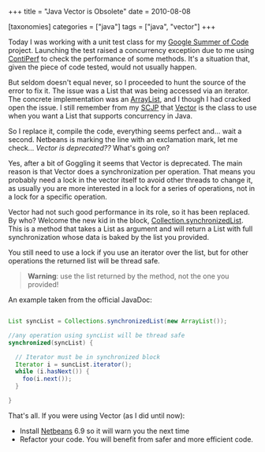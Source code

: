 +++
title = "Java Vector is Obsolete"
date = 2010-08-08

[taxonomies]
categories = ["java"]
tags = ["java", "vector"]
+++


Today I was working with a unit test class for my [Google Summer of Code](https://wiki.duraspace.org/display/GSOC/GSOC10+-+Add+Unit+Testing+to+Dspace) project. Launching the test raised a concurrency exception due to me using [ContiPerf](http://databene.org/contiperf.html) to check the performance of some methods. It's a situation that, given the piece of code tested, would not usually happen.

<!-- more -->

But seldom doesn't equal never, so I proceeded to hunt the source of the error to fix it. The issue was a List that was being accessed via an iterator. The concrete implementation was an [ArrayList](http://download-llnw.oracle.com/javase/6/docs/api/java/util/ArrayList.html), and I though I had cracked open the issue. I still remember from my [SCJP](http://in.sun.com/training/certification/java/scjp.xml) that [Vector](http://download-llnw.oracle.com/javase/6/docs/api/java/util/Vector.html) is the class to use when you want a List that supports concurrency in Java.

So I replace it, compile the code, everything seems perfect and... wait a second. Netbeans is marking the line with an exclamation mark, let me check... *Vector is deprecated??* What's going on?

Yes, after a bit of Goggling it seems that Vector is deprecated. The main reason is that Vector does a synchronization per operation. That means you probably need a lock in the vector itself to avoid other threads to change it, as usually you are more interested in a lock for a series of operations, not in a lock for a specific operation.

Vector had not such good performance in its role, so it has been replaced. By who? Welcome the new kid in the block, [Collection.synchronizedList](http://download.oracle.com/javase/6/docs/api/java/util/Collections.html#synchronizedList%28java.util.List). This is a method that takes a List as argument and will return a List with full synchronization whose data is baked by the list you provided.

You still need to use a lock if you use an iterator over the list, but for other operations the returned list will be thread safe.

> **Warning**: use the list returned by the method, not the one you
> provided!

An example taken from the official JavaDoc:

``` java

List syncList = Collections.synchronizedList(new ArrayList());

//any operation using syncList will be thread safe
synchronized(syncList) {

  // Iterator must be in synchronized block
  Iterator i = suncList.iterator();
  while (i.hasNext()) {
    foo(i.next());
  }

}

```

That's all. If you were using Vector (as I did until now):

* Install [Netbeans](http://netbeans.org) 6.9 so it will warn you the next time
* Refactor your code. You will benefit from safer and more efficient code.
